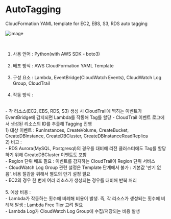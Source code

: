 # AutoTagging
CloudFormation YAML template for EC2, EBS, S3, RDS auto tagging
<br>

![image](https://github.com/ballenabox/AWSAutoTagging/assets/47315562/d0d3c376-2133-4b1e-b23e-470908ae1e79)

<br>

1. 사용 언어 : Python(with AWS SDK - boto3)
<br><br>
2. 배포 방식 : AWS CloudFormation YAML Template
<br><br>
3. 구성 요소 : Lambda, EventBridge(CloudWatch Events), CloudWatch Log Group, CloudTrail
<br><br>
4. 작동 방식 : 
<br>
  - 각 리소스(EC2, EBS, RDS, S3) 생성 시 CloudTrail에 찍히는 이벤트가 EventBridge에 감지되면 Lambda를 작동해 Tag를 할당
  - CloudTrail 이벤트 로그에서 생성된 리소스의 ID를 추출해 Tagging 진행
<br>
  1) 대상 이벤트 : RunInstances, CreateVolume, CreateBucket, CreateDBInstance, CreateDBCluster, CreateDBInstanceReadReplica
<br>
  2) 비고 : 
<br>
    - RDS Aurora(MySQL, Postgresql)의 경우를 대비해 리전 클러스터에도 Tag를 할당하기 위해 CreateDBCluster 이벤트도 포함
<br>
    - Region 단위 배포 필요 : 이벤트를 감지하는 CloudTrail이 Region 단위 서비스
<br>
    - CloudWatch Log Group 관련 설정은 Template 단계에서 불가 : 기본값 '만기 없음'. 비용 절감을 위해서 별도의 만기 설정 필요
<br>
    - EC2의 경우 한 번에 여러 리소스가 생성되는 경우를 대비해 반복 처리
<br><br>
5. 예상 비용 : 
<br>
  - Lambda가 작동하는 횟수에 비례해 비용이 발생. 즉, 각 리소스가 생성되는 횟수에 비례해 발생 : Lambda Free Tier 고려 필요
<br>
  - Lambda Log가 CloudWatch Log Group에 수집/저장되는 비용 발생
<br><br>
  

